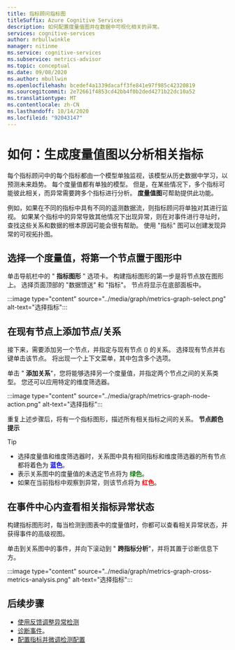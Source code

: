 ```yaml
---
title: 指标顾问指标图
titleSuffix: Azure Cognitive Services
description: 如何配置度量值图并在数据中可视化相关的异常。
services: cognitive-services
author: mrbullwinkle
manager: nitinme
ms.service: cognitive-services
ms.subservice: metrics-advisor
ms.topic: conceptual
ms.date: 09/08/2020
ms.author: mbullwin
ms.openlocfilehash: bcedef4a1339dacaff3fe841e97f985c42320819
ms.sourcegitcommit: 2e72661f4853cd42bb4f0b2ded4271b22dc10a52
ms.translationtype: MT
ms.contentlocale: zh-CN
ms.lasthandoff: 10/14/2020
ms.locfileid: "92043147"
---
```

# <a name="how-to-build-a-metrics-graph-to-analyze-related-metrics"></a>如何：生成度量值图以分析相关指标

每个指标顾问中的每个指标都由一个模型单独监视，该模型从历史数据中学习，以预测未来趋势。 每个度量值都有单独的模型。 但是，在某些情况下，多个指标可能彼此相关，而异常需要跨多个指标进行分析。 **度量值图**可帮助提供此功能。 

例如，如果在不同的指标中具有不同的遥测数据流，则指标顾问将单独对其进行监视。 如果某个指标中的异常导致其他情况下出现异常，则在对事件进行寻址时，查找这些关系和数据的根本原因可能会很有帮助。 使用 "指标" 图可以创建发现异常的可视拓扑图。 

## <a name="select-a-metric-to-put-the-first-node-to-the-graph"></a>选择一个度量值，将第一个节点置于图形中

单击导航栏中的 " **指标图形** " 选项卡。 构建指标图形的第一步是将节点放在图形上。 选择页面顶部的 "数据馈送" 和 "指标"。 节点将显示在底部面板中。 

:::image type="content" source="../media/graph/metrics-graph-select.png" alt-text="选择指标":::

## <a name="add-a-noderelation-on-existing-node"></a>在现有节点上添加节点/关系

接下来，需要添加另一个节点，并指定与现有节点 () 的关系。 选择现有节点并右键单击该节点。 将出现一个上下文菜单，其中包含多个选项。 

单击 " **添加关系**"，您将能够选择另一个度量值，并指定两个节点之间的关系类型。 您还可以应用特定的维度筛选器。 

:::image type="content" source="../media/graph/metrics-graph-node-action.png" alt-text="选择指标":::

重复上述步骤后，将有一个指标图形，描述所有相关指标之间的关系。
**节点颜色提示**
> [!TIP]
> - 选择度量值和维度筛选器时，关系图中具有相同指标和维度筛选器的所有节点都将着色为 **<font color=blue>蓝色</font>**。
> - 表示关系图中的度量值的未选定节点将为 **<font color=green>绿色</font>**。
> - 如果在当前指标中观察到异常，则该节点将为 **<font color=red>红色</font>**。

## <a name="view-related-metrics-anomaly-status-in-incident-hub"></a>在事件中心内查看相关指标异常状态

构建指标图形时，每当检测到图表中的度量值时，你都可以查看相关异常状态，并获得事件的高级视图。 

单击到关系图中的事件，并向下滚动到 " **跨指标分析**"，并将其置于诊断信息下方。

:::image type="content" source="../media/graph/metrics-graph-cross-metrics-analysis.png" alt-text="选择指标":::

## <a name="next-steps"></a>后续步骤

- [使用反馈调整异常检测](anomaly-feedback.md)
- [诊断事件](diagnose-incident.md)。
- [配置指标并微调检测配置](configure-metrics.md)
